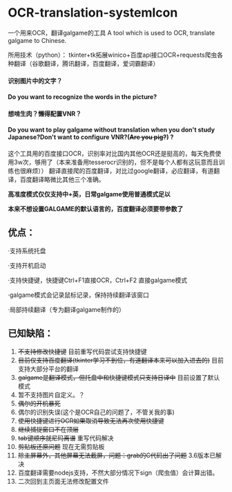 # OCR-translation-systemIcon

一个用来OCR，翻译galgame的工具
A tool which is used to OCR, translate galgame to Chinese.

所用技术（python）：
tkinter+tk拓展winico+百度api接口OCR+requests爬虫各种翻译（谷歌翻译，腾讯翻译，百度翻译，爱词霸翻译）

#### 识别图片中的文字？
#### Do you want to recognize the words in the picture?

#### 想啃生肉？懒得配置VNR？
#### Do you want to play galgame without translation when you don't study Japanese?Don't want to configure VNR?(~~Are you pig?~~) ?

这个工具用的百度接口OCR，识别率对比国内其他OCR还是挺高的，每天免费使用3w次，够用了（本来准备用tesserocr识别的，但不是每个人都有这玩意而且训练也很麻烦））
翻译直接爬的百度翻译，对比过google翻译，必应翻译，有道翻译，百度翻译略微比其他三个准确。

**高准度模式仅仅支持中+英，日常galgame使用普通模式足以**

**本来不想设置GALGAME的默认语言的，百度翻译必须要带参数了**

## 优点：

·支持系统托盘

·支持开机启动

·支持快捷键，快捷键Ctrl+F1直接OCR，Ctrl+F2 直接galgame模式

·galgame模式会记录鼠标记录，保持持续翻译该窗口

·局部持续翻译（专为翻译galgame制作的）<br>


## 已知缺陷：

1. ~~不支持修改快捷键~~ 目前重写代码尝试支持快捷键
2. ~~目前仅支持百度翻译(tkinter学习不到位，有道翻译本来可以加入进去的)~~ 目前支持大部分平台的翻译
3. ~~galgame是翻译模式，但托盘中和快捷键模式只支持日译中~~ 目前设置了默认模式
4. 暂不支持图片自定义。？
5. ~~偶尔的开机暴死~~
6. 偶尔的识别失误(这个是OCR自己的问题了，不管关我的事)
7. ~~使用快捷键进行OCR如果取消导致无法再次使用快捷键~~
8. ~~继续捕捉窗口不在顶层~~
9. ~~tab键顺序就尼玛离谱~~ 重写代码解决
10. ~~剪贴板还原问题~~ 现在无需剪贴板
11. ~~除主屏幕外，其他屏幕无法截屏，问题：grab的C代码出了问题~~ 3.6版本已解决
12. 百度翻译需要nodejs支持，不然大部分情况下sign（爬虫值）会计算出错。
13. 二次回到主页面无法修改配置文件
